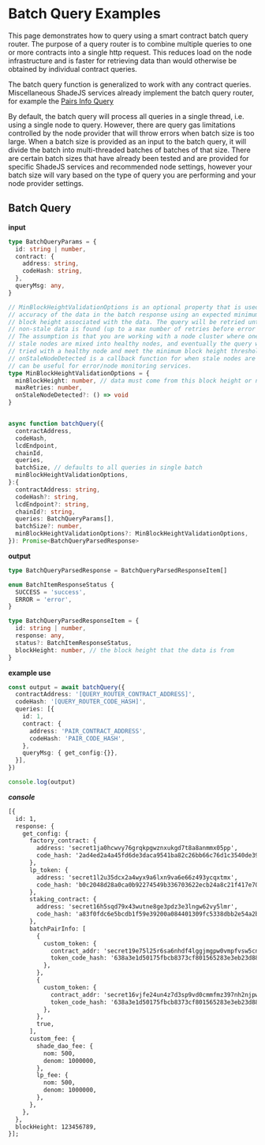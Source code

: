 # Batch Query Examples

This page demonstrates how to query using a smart contract batch query router. The purpose of a query router is to combine multiple queries to one or more contracts into a single http request. This reduces load on the node infrastructure and is faster for retrieving data than would otherwise be obtained by individual contract queries.

The batch query function is generalized to work with any contract queries. Miscellaneous ShadeJS services already implement the batch query router, for example the <a href="./swap.html#pairs-info" target="_blank">Pairs Info Query</a>

By default, the batch query will process all queries in a single 
thread, i.e. using a single node to query. However, there are query
gas limitations controlled by the node provider that will throw errors when batch size is too large. When a batch size is provided as an input to the batch query, it will divide the batch into multi-threaded batches of batches of that size. There are certain batch sizes that have already been tested and are provided for specific ShadeJS services and recommended node settings, however your batch size will vary based on the type of query you are performing and your node provider settings.

## Batch Query

**input**

```ts
type BatchQueryParams = {
  id: string | number,
  contract: {
    address: string,
    codeHash: string,
  },
  queryMsg: any,
}

// MinBlockHeightValidationOptions is an optional property that is used to validate the 
// accuracy of the data in the batch response using an expected minimum 
// block height associated with the data. The query will be retried until 
// non-stale data is found (up to a max number of retries before error is thrown).
// The assumption is that you are working with a node cluster where one or more
// stale nodes are mixed into healthy nodes, and eventually the query will be 
// tried with a healthy node and meet the minimum block height threshold.
// onStaleNodeDetected is a callback function for when stale nodes are found. This 
// can be useful for error/node monitoring services.
type MinBlockHeightValidationOptions = {
  minBlockHeight: number, // data must come from this block height or newer block
  maxRetries: number,
  onStaleNodeDetected?: () => void 
}


async function batchQuery({
  contractAddress,
  codeHash,
  lcdEndpoint,
  chainId,
  queries,
  batchSize, // defaults to all queries in single batch
  minBlockHeightValidationOptions,
}:{
  contractAddress: string,
  codeHash?: string,
  lcdEndpoint?: string,
  chainId?: string,
  queries: BatchQueryParams[],
  batchSize?: number, 
  minBlockHeightValidationOptions?: MinBlockHeightValidationOptions,
}): Promise<BatchQueryParsedResponse> 
```

**output**

```ts
type BatchQueryParsedResponse = BatchQueryParsedResponseItem[]

enum BatchItemResponseStatus {
  SUCCESS = 'success',
  ERROR = 'error',
}

type BatchQueryParsedResponseItem = {
  id: string | number,
  response: any,
  status?: BatchItemResponseStatus,
  blockHeight: number, // the block height that the data is from
}


```

**example use**

```ts
const output = await batchQuery({
  contractAddress: '[QUERY_ROUTER_CONTRACT_ADDRESS]',
  codeHash: '[QUERY_ROUTER_CODE_HASH]',
  queries: [{
    id: 1,
    contract: {
      address: 'PAIR_CONTRACT_ADDRESS',
      codeHash: 'PAIR_CODE_HASH',
    },
    queryMsg: { get_config:{}},
  }],
})

console.log(output) 
```
***console***
```md
[{
  id: 1,
  response: {
    get_config: {
      factory_contract: {
        address: 'secret1ja0hcwvy76grqkpgwznxukgd7t8a8anmmx05pp',
        code_hash: '2ad4ed2a4a45fd6de3daca9541ba82c26bb66c76d1c3540de39b509abd26538e',
      },
      lp_token: {
        address: 'secret1l2u35dcx2a4wyx9a6lxn9va6e66z493ycqxtmx',
        code_hash: 'b0c2048d28a0ca0b92274549b336703622ecb24a8c21f417e70c03aa620fcd7b',
      },
      staking_contract: {
        address: 'secret16h5sqd79x43wutne8ge3pdz3e3lngw62vy5lmr',
        code_hash: 'a83f0fdc6e5bcdb1f59e39200a084401309fc5338dbb2e54a2bcdc08fa3eaf49',
      },
      batchPairInfo: [
        {
          custom_token: {
            contract_addr: 'secret19e75l25r6sa6nhdf4lggjmgpw0vmpfvsw5cnpe',
            token_code_hash: '638a3e1d50175fbcb8373cf801565283e3eb23d88a9b7b7f99fcc5eb1e6b561e',
          },
        },
        {
          custom_token: {
            contract_addr: 'secret16vjfe24un4z7d3sp9vd0cmmfmz397nh2njpw3e',
            token_code_hash: '638a3e1d50175fbcb8373cf801565283e3eb23d88a9b7b7f99fcc5eb1e6b561e',
          },
        },
        true,
      ],
      custom_fee: {
        shade_dao_fee: {
          nom: 500,
          denom: 1000000,
        },
        lp_fee: {
          nom: 500,
          denom: 1000000,
        },
      },
    },
  },
  blockHeight: 123456789,
}];
```
